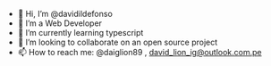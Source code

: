 - 👋 Hi, I’m @davidildefonso
- 👀 I’m a Web Developer
- 🌱 I’m currently learning typescript
- 💞️ I’m looking to collaborate on an open source project
- 📫 How to reach me: @daiglion89  ,   david_lion_ig@outlook.com.pe

<!---
davidildefonso/davidildefonso is a ✨ special ✨ repository because its `README.md` (this file) appears on your GitHub profile.
You can click the Preview link to take a look at your changes.
--->
